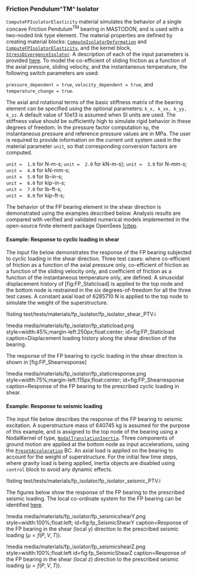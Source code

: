 ### Friction Pendulum^TM^ Isolator

`ComputeFPIsolatorElasticity` material simulates the behavior of a single concave Friction Pendulum<sup>TM</sup> bearing in MASTODON, and is used with a two-noded link type element. The material properties are defined by creating material blocks: [`ComputeIsolatorDeformation`](source/materials/ComputeIsolatorDeformation.md) and [`ComputeFPIsolatorElasticity`](source/materials/ComputeFPIsolatorElasticity.md),
and the kernel block, [`StressDivergenceIsolator`](source/materials/StressDivergenceIsolator,md). A description of each of the input parameters is provided [here](source/materials/ComputeFPIsolatorElasticity.md). To model the co-efficient of sliding friction as a function of the axial pressure, sliding velocity, and the instantaneous temperature, the following switch parameters are used:

`pressure_dependent = true`,
`velocity_dependent = true`, and
`temperature_change = true`.

The axial and rotational terms of the basic stiffness matrix of the bearing element can be specified using the optional parameters: `k_x, k_xx, k_yy, k_zz`. A default value of 10e13 is assumed when SI units are used. The stiffness value should be sufficiently high to simulate rigid behavior in these degrees of freedom. In the pressure factor computation `kp`, the instantaneous pressure and reference pressure values are in MPa. The user is required to provide information on the current unit system used in the material parameter `unit`, so that corresponding conversion factors are computed.

`unit =  1.0` for N-m-s;
`unit =  2.0` for kN-m-s);
`unit =  3.0` for N-mm-s;  
`unit =  4.0` for kN-mm-s;  
`unit =  5.0` for lb-in-s;  
`unit =  6.0` for kip-in-s;  
`unit =  7.0` for lb-ft-s;  
`unit =  8.0` for kip-ft-s;  

The behavior of the FP bearing element in the shear direction is demonstrated using the examples described below. Analysis results are compared with verified and validated numerical models implemented in the open-source finite element package OpenSees [!citep](opensees2009).

#### Example: Response to cyclic loading in shear

The input file below demonstrates the response of the FP bearing subjected to cyclic loading in the shear direction. Three test cases: where co-efficient of friction as a function of the axial pressure only, co-efficient of friction as a function of the sliding velocity only, and coefficient of friction as a function of the instantaneous temperature only, are defined. A sinusoidal displacement history of [fig:FP_Staticload] is applied to the top node and the bottom node is restrained in the six degrees-of-freedom for all the three test cases. A constant axial load of 6285710 N is applied to the top node to simulate the weight of the superstructure.

!listing test/tests/materials/fp_isolator/fp_isolator_shear_PTV.i

!media media/materials/fp_isolator/fp_staticload.png
       style=width:45%;margin-left:250px;float:center;
       id=fig:FP_Staticload
       caption=Displacement loading history along the shear direction of the bearing.

The response of the FP bearing to cyclic loading in the shear direction is shown in [fig:FP_Shearresponse]

!media media/materials/fp_isolator/fp_staticresponse.png
       style=width:75%;margin-left:115px;float:center;
       id=fig:FP_Shearresponse
       caption=Response of the FP bearing to the prescribed cyclic loading in shear.

#### Example: Response to seismic loading

The input file below describes the response of the FP bearing to seismic excitation. A superstructure
mass of 640745 kg is assumed for the purpose of this example, and is assigned to the top node of the bearing using a NodalKernel of type, [`NodalTranslationInertia`](source/nodalkernels/NodalTranslationalInertia.md). Three components of ground motion are applied at the bottom node as input accelerations, using the [`PresetAcceleration`](source/bcs/PresetAcceleration.md) BC. An axial load is applied on the bearing to account for the weight of superstructure. For the initial few time steps, where gravity load is being applied, inertia objects are disabled using `control` block to avoid any dynamic effects.

!listing test/tests/materials/fp_isolator/fp_isolator_seismic_PTV.i

The figures below show the response of the FP bearing to the prescribed seismic loading. The local co-ordinate system for the FP bearing can be identified [here](manuals/include/materials/lr_isolator-theory.md#lrisolator).

!media media/materials/fp_isolator/fp_seismicshearY.png
       style=width:100%;float:left;
       id=fig:fp_SeismicShearY
       caption=Response of the FP bearing in the shear (local y) direction to the prescribed seismic loading ($\mu = f(P,V,T)$).

!media media/materials/fp_isolator/fp_seismicshearZ.png
       style=width:100%;float:left
       id=fig:fp_SeismicShearZ
       caption=Response of the FP bearing in the shear (local z) direction to the prescribed seismic loading ($\mu = f(P,V,T)$).
